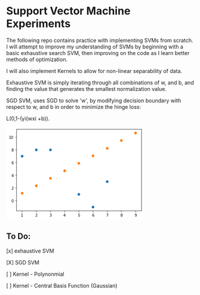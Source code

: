 # Support Vector Machine Experiments 
The following repo contains practice with implementing SVMs from scratch. I will attempt to improve my understanding of SVMs by beginning with a basic exhaustive search SVM, then improving on the code as I learn better methods of optimization. 

I will also implement Kernels to allow for non-linear separability of data. 

Exhaustive SVM is simply iterating through all combinations of w, and b, and finding the value that generates the smallest normalization value. 




SGD SVM, uses SGD to solve 'w', by modifying decision boundary with respect to w, and b in order to minimize the hinge loss:

L(0,1-(yi(wxi +b)). 

![SVM](/images/margin.png)

## To Do: 
[x] exhaustive SVM 

[X] SGD SVM 

[ ] Kernel - Polynonmial 

[ ] Kernel - Central Basis Function (Gaussian) 

